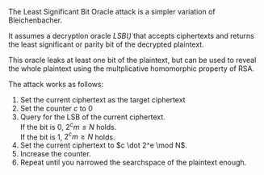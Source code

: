 The Least Significant Bit Oracle attack is a simpler variation of
Bleichenbacher.

It assumes a decryption oracle $LSB(\dot)$ that accepts ciphertexts and returns the
least significant or parity bit of the decrypted plaintext.

This oracle leaks at least one bit of the plaintext, but can be used to reveal the whole plaintext using the multplicative homomorphic property of RSA.

The attack works as follows:

1. Set the current ciphertext as the target ciphertext
2. Set the counter $c$ to $0$
3. Query for the LSB of the current ciphertext. \
    If the bit is $0$, $2^c m \leq N$ holds.\
    If the bit is $1$, $2^c m \ge N$ holds.
4. Set the current ciphertext to $c \dot 2^e \mod N$.
5. Increase the counter.
6. Repeat until you narrowed the searchspace of the plaintext enough.
